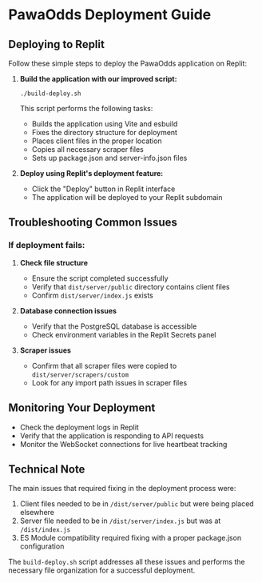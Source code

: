 # PawaOdds Deployment Guide

## Deploying to Replit

Follow these simple steps to deploy the PawaOdds application on Replit:

1. **Build the application with our improved script:**
   ```
   ./build-deploy.sh
   ```

   This script performs the following tasks:
   - Builds the application using Vite and esbuild
   - Fixes the directory structure for deployment
   - Places client files in the proper location
   - Copies all necessary scraper files
   - Sets up package.json and server-info.json files

2. **Deploy using Replit's deployment feature:**
   - Click the "Deploy" button in Replit interface
   - The application will be deployed to your Replit subdomain

## Troubleshooting Common Issues

### If deployment fails:

1. **Check file structure**
   - Ensure the script completed successfully
   - Verify that `dist/server/public` directory contains client files
   - Confirm `dist/server/index.js` exists

2. **Database connection issues**
   - Verify that the PostgreSQL database is accessible
   - Check environment variables in the Replit Secrets panel

3. **Scraper issues**
   - Confirm that all scraper files were copied to `dist/server/scrapers/custom`
   - Look for any import path issues in scraper files

## Monitoring Your Deployment

- Check the deployment logs in Replit
- Verify that the application is responding to API requests
- Monitor the WebSocket connections for live heartbeat tracking

## Technical Note

The main issues that required fixing in the deployment process were:

1. Client files needed to be in `/dist/server/public` but were being placed elsewhere
2. Server file needed to be in `/dist/server/index.js` but was at `/dist/index.js`
3. ES Module compatibility required fixing with a proper package.json configuration

The `build-deploy.sh` script addresses all these issues and performs the necessary file organization for a successful deployment.